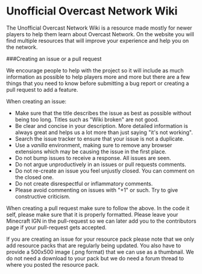 Unofficial Overcast Network Wiki
=====
The Unofficial Overcast Network Wiki is a resource made mostly for newer players to help them learn about Overcast Network. On the website you will find multiple resources that will improve your experience and help you on the network.

###Creating an issue or a pull request

We encourage people to help with the project so it will include as much information as possible to help players more and more but there are a few things that you need to know before submitting a bug report or creating a pull request to add a feature.

When creating an issue:

* Make sure that the title describes the issue as best as possible without being too long. Titles such as "Wiki broken" are not good.
* Be clear and concise in your description. More detailed information is always great and helps us a lot more than just saying "it's not working".
* Search the issue tracker to ensure that your issue is not a duplicate.
* Use a *vanilla* environment, making sure to remove any browser extensions which may be causing the issue in the first place.
* Do not bump issues to receive a response. All issues are seen.
* Do not argue unproductively in an issues or pull requests comments.
* Do not re-create an issue you feel unjustly closed. You can comment on the closed one.
* Do not create disrespectful or inflammatory comments.
* Please avoid commenting on issues with "+1" or such. Try to give constructive criticism.

When creating a pull request make sure to follow the above. In the code it self, please make sure that it is properly formatted. Please leave your Minecraft IGN in the pull-request so we can later add you to the contributors page if your pull-request gets accepted.

If you are creating an issue for your resource pack please note that we only add resource packs that are regularly being updated. You also have to provide a 500x500 image (.png format) that we can use as a thumbnail. We do not need a download to your pack but we do need a forum thread to where you posted the resource pack.
